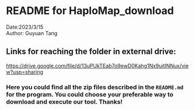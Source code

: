 # README for HaploMap_download
Date:2023/3/15  
Author: Guyuan Tang  
## Links for reaching the folder in external drive:  
https://drive.google.com/file/d/13uPUkTEab7o9ewD0Kahg1Nx9uitlNNux/view?usp=sharing  

### Here you could find all the zip files described in the `README.md` for the program. You could choose your preferable way to download and execute our tool. Thanks!